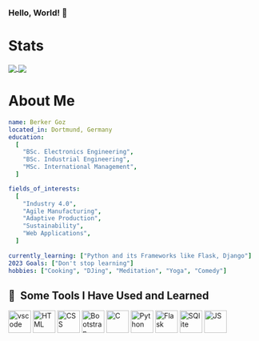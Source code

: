 ### Hello, World! 👋

<h1>Stats</h1>
<a href="https://github-readme-stats-sigma-five.vercel.app/api?username=mscgoz&include_all_commits=true&count_private=true&show_icons=true&theme=transparent">
  <img align="center" src="https://github-readme-stats-sigma-five.vercel.app/api?username=mscgoz&count_private=true&show_icons=true&theme=transparent" />
</a>
<a href="https://github-readme-stats-sigma-five.vercel.app/api/top-langs/?username=mscgoz&count_private=true&hide_progress=true&langs_count=8">
  <img align="center" src="https://github-readme-stats-sigma-five.vercel.app/api/top-langs/?username=mscgoz&count_private=true&langs_count=8" />
</a>


<h1>About Me </h1>

```yaml
name: Berker Goz
located_in: Dortmund, Germany
education:
  [
    "BSc. Electronics Engineering",
    "BSc. Industrial Engineering",
    "MSc. International Management",
  ]

fields_of_interests:
  [
    "Industry 4.0",
    "Agile Manufacturing",
    "Adaptive Production",
    "Sustainability",
    "Web Applications",
  ]
  
currently_learning: ["Python and its Frameworks like Flask, Django"]
2023 Goals: ["Don't stop learning"]
hobbies: ["Cooking", "DJing", "Meditation", "Yoga", "Comedy"]
```

<h2> 🚀 &nbsp;Some Tools I Have Used and Learned</h2>
<p align="left">
<img src="https://cdn.jsdelivr.net/gh/devicons/devicon/icons/vscode/vscode-original.svg" alt="vscode" width="45" height="45"/>
<img src="https://cdn.jsdelivr.net/gh/devicons/devicon/icons/html5/html5-plain.svg" alt="HTML" width="45" height="45"/>
<img src="https://cdn.jsdelivr.net/gh/devicons/devicon/icons/css3/css3-plain.svg" alt="CSS" width="45" height="45"/>
<img src="https://cdn.jsdelivr.net/gh/devicons/devicon/icons/bootstrap/bootstrap-original.svg" alt="Bootstrap" width="45" height="45"/>
<img src="https://cdn.jsdelivr.net/gh/devicons/devicon/icons/c/c-original.svg" alt="C" width="45" height="45"/>
<img src="https://cdn.jsdelivr.net/gh/devicons/devicon/icons/python/python-original.svg" alt="Python" width="45" height="45"/>
<img src="https://cdn.jsdelivr.net/gh/devicons/devicon/icons/flask/flask-original-wordmark.svg" alt="Flask" width="45" height="45"/>
<img src="https://cdn.jsdelivr.net/gh/devicons/devicon/icons/sqlite/sqlite-original.svg" alt="SQlite" width="45" height="45"/>
<img src="https://cdn.jsdelivr.net/gh/devicons/devicon/icons/javascript/javascript-original.svg" alt="JS" width="45" height="45"/>
</p>
